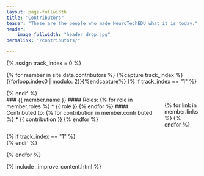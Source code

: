 ```yaml
---
layout: page-fullwidth
title: "Contributors"
teaser: "These are the people who made NeuroTechEDU what it is today."
header:
    image_fullwidth: "header_drop.jpg"
permalink: "/contributors/"

---
```



{% assign track_index = 0 %}

{% for member in site.data.contributors %}
{%capture track_index %}{{forloop.index0 | modulo: 2}}{%endcapture%}
{% if track_index == "1" %}
<div class="row">
{% endif %}

<div class="medium-6 columns contributor" markdown="1">
### {{ member.name }}
#### Roles:
{% for role in member.roles %}
* {{ role }}
{% endfor %}
#### Contributed to:
{% for contribution in member.contributed %}
* {{ contribution }}
{% endfor %}

<p>
{% for link in member.links %}
<a href="{{ link.url }}" class="icon-{{ link.name }}"></a>
{% endfor %}
</p>
</div>
{% if track_index == "1" %}
</div>
{% endif %}

{% endfor %}




{% include _improve_content.html %}
